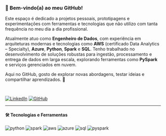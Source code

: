 ### 👋 Bem-vindo(a) ao meu GitHub!

Este espaço é dedicado a projetos pessoais, prototipagens e experimentações com ferramentas e tecnologias que não utilizo com tanta frequência no meu dia a dia profissional.

Atualmente atuo como **Engenheiro de Dados**, com experiência em arquiteturas modernas e tecnologias como **AWS** (certificado Data Analytics – Specialty), **Azure**, **Python**, **Spark** e **SQL**. Tenho trabalhado no desenvolvimento de soluções robustas para ingestão, processamento e entrega de dados em larga escala, explorando ferramentas como **PySpark** e serviços gerenciados em nuvem.

Aqui no GitHub, gosto de explorar novas abordagens, testar ideias e compartilhar aprendizados. 🚀

<br/>

[![LinkedIn](https://img.shields.io/badge/LinkedIn-0077B5?style=for-the-badge&logo=linkedin&logoColor=white)](https://www.linkedin.com/in/devdiegobrt/) 
[![GitHub](https://img.shields.io/badge/GitHub-100000?style=for-the-badge&logo=github&logoColor=white)](https://github.com/DiegoRodriguesbrt)

---

#### 🛠️ Tecnologias e Ferramentas

<div style="display: inline_block">
  <img align="center" alt="python" src="https://img.shields.io/badge/Python-3776AB?style=for-the-badge&logo=python&logoColor=white">
  <img align="center" alt="spark" src="https://img.shields.io/badge/Apache%20Spark-E25A1C?style=for-the-badge&logo=apachespark&logoColor=white">
  <img align="center" alt="aws" src="https://img.shields.io/badge/AWS-232F3E?style=for-the-badge&logo=amazonaws&logoColor=white">
  <img align="center" alt="azure" src="https://img.shields.io/badge/Azure-0078D4?style=for-the-badge&logo=microsoftazure&logoColor=white">
  <img align="center" alt="sql" src="https://img.shields.io/badge/SQL-4479A1?style=for-the-badge&logo=postgresql&logoColor=white">
  <img align="center" alt="pyspark" src="https://img.shields.io/badge/PySpark-FFAE1A?style=for-the-badge&logo=apachespark&logoColor=white">
</div>
